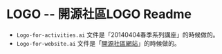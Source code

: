 # LOGO -- 開源社區LOGO Readme

* `Logo-for-activities.ai` 文件是「20140404春季系列講座」的時候做的。
* `Logo-for-website.ai` 文件是「[開源社區網站](http://www.shuosc.org/)」的時候做的。

